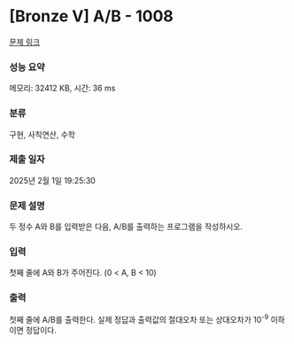 # [Bronze V] A/B - 1008 

[문제 링크](https://www.acmicpc.net/problem/1008) 

### 성능 요약

메모리: 32412 KB, 시간: 36 ms

### 분류

구현, 사칙연산, 수학

### 제출 일자

2025년 2월 1일 19:25:30

### 문제 설명

<p>두 정수 A와 B를 입력받은 다음, A/B를 출력하는 프로그램을 작성하시오.</p>

### 입력 

 <p>첫째 줄에 A와 B가 주어진다. (0 < A, B < 10)</p>

### 출력 

 <p>첫째 줄에 A/B를 출력한다. 실제 정답과 출력값의 절대오차 또는 상대오차가 10<sup>-9</sup> 이하이면 정답이다.</p>

